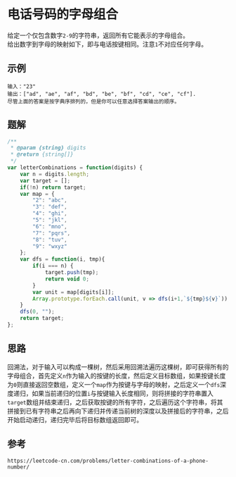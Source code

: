 # 电话号码的字母组合
给定一个仅包含数字`2-9`的字符串，返回所有它能表示的字母组合。  
给出数字到字母的映射如下，即与电话按键相同。注意`1`不对应任何字母。  


## 示例

```
输入："23"
输出：["ad", "ae", "af", "bd", "be", "bf", "cd", "ce", "cf"].
尽管上面的答案是按字典序排列的，但是你可以任意选择答案输出的顺序。
```


## 题解

```javascript
/**
 * @param {string} digits
 * @return {string[]}
 */
var letterCombinations = function(digits) {
    var n = digits.length;
    var target = [];
    if(!n) return target;
    var map = { 
        "2": "abc", 
        "3": "def", 
        "4": "ghi", 
        "5": "jkl", 
        "6": "mno", 
        "7": "pqrs", 
        "8": "tuv", 
        "9": "wxyz" 
    };
    var dfs = function(i, tmp){
        if(i === n) {
            target.push(tmp);
            return void 0;
        }
        var unit = map[digits[i]];
        Array.prototype.forEach.call(unit, v => dfs(i+1,`${tmp}${v}`));
    }
    dfs(0, "");
    return target;
};
```

## 思路
回溯法，对于输入可以构成一棵树，然后采用回溯法遍历这棵树，即可获得所有的字母组合，首先定义`n`作为输入的按键的长度，然后定义目标数组，如果按键长度为`0`则直接返回空数组，定义一个`map`作为按键与字母的映射，之后定义一个`dfs`深度递归，如果当前递归的位置`i`与按键输入长度相同，则将拼接的字符串置入`target`数组并结束递归，之后获取按键的所有字符，之后遍历这个字符串，将其拼接到已有字符串之后再向下递归并传递当前树的深度以及拼接后的字符串，之后开始启动递归，递归完毕后将目标数组返回即可。




## 参考

```
https://leetcode-cn.com/problems/letter-combinations-of-a-phone-number/
```
